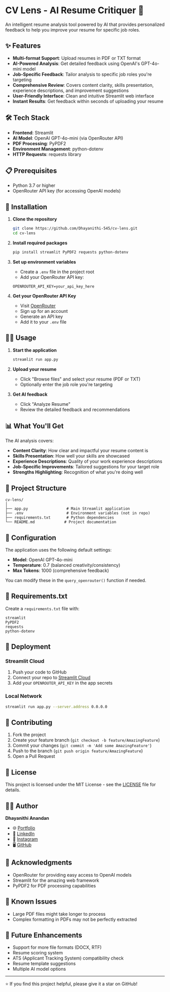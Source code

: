 # CV Lens - AI Resume Critiquer 📄

An intelligent resume analysis tool powered by AI that provides personalized feedback to help you improve your resume for specific job roles.

## ✨ Features

- **Multi-format Support**: Upload resumes in PDF or TXT format
- **AI-Powered Analysis**: Get detailed feedback using OpenAI's GPT-4o-mini model
- **Job-Specific Feedback**: Tailor analysis to specific job roles you're targeting
- **Comprehensive Review**: Covers content clarity, skills presentation, experience descriptions, and improvement suggestions
- **User-Friendly Interface**: Clean and intuitive Streamlit web interface
- **Instant Results**: Get feedback within seconds of uploading your resume

## 🛠️ Tech Stack

- **Frontend**: Streamlit
- **AI Model**: OpenAI GPT-4o-mini (via OpenRouter API)
- **PDF Processing**: PyPDF2
- **Environment Management**: python-dotenv
- **HTTP Requests**: requests library

## 📋 Prerequisites

- Python 3.7 or higher
- OpenRouter API key (for accessing OpenAI models)

## 🚀 Installation

1. **Clone the repository**
   ```bash
   git clone https://github.com/Dhayanithi-545/cv-lens.git
   cd cv-lens
   ```

2. **Install required packages**
   ```bash
   pip install streamlit PyPDF2 requests python-dotenv
   ```

3. **Set up environment variables**
   - Create a `.env` file in the project root
   - Add your OpenRouter API key:
   ```
   OPENROUTER_API_KEY=your_api_key_here
   ```

4. **Get your OpenRouter API Key**
   - Visit [OpenRouter](https://openrouter.ai/)
   - Sign up for an account
   - Generate an API key
   - Add it to your `.env` file

## 🏃‍♂️ Usage

1. **Start the application**
   ```bash
   streamlit run app.py
   ```

2. **Upload your resume**
   - Click "Browse files" and select your resume (PDF or TXT)
   - Optionally enter the job role you're targeting

3. **Get AI feedback**
   - Click "Analyze Resume"
   - Review the detailed feedback and recommendations

## 📊 What You'll Get

The AI analysis covers:

- **Content Clarity**: How clear and impactful your resume content is
- **Skills Presentation**: How well your skills are showcased
- **Experience Descriptions**: Quality of your work experience descriptions
- **Job-Specific Improvements**: Tailored suggestions for your target role
- **Strengths Highlighting**: Recognition of what you're doing well

## 📁 Project Structure

```
cv-lens/
│
├── app.py                 # Main Streamlit application
├── .env                   # Environment variables (not in repo)
├── requirements.txt       # Python dependencies
└── README.md             # Project documentation
```

## 🔧 Configuration

The application uses the following default settings:
- **Model**: OpenAI GPT-4o-mini
- **Temperature**: 0.7 (balanced creativity/consistency)
- **Max Tokens**: 1000 (comprehensive feedback)

You can modify these in the `query_openrouter()` function if needed.

## 📝 Requirements.txt

Create a `requirements.txt` file with:

```
streamlit
PyPDF2
requests
python-dotenv
```

## 🚀 Deployment

### Streamlit Cloud
1. Push your code to GitHub
2. Connect your repo to [Streamlit Cloud](https://streamlit.io/cloud)
3. Add your `OPENROUTER_API_KEY` in the app secrets

### Local Network
```bash
streamlit run app.py --server.address 0.0.0.0
```

## 🤝 Contributing

1. Fork the project
2. Create your feature branch (`git checkout -b feature/AmazingFeature`)
3. Commit your changes (`git commit -m 'Add some AmazingFeature'`)
4. Push to the branch (`git push origin feature/AmazingFeature`)
5. Open a Pull Request

## 📄 License

This project is licensed under the MIT License - see the [LICENSE](LICENSE) file for details.

## 👨‍💻 Author

**Dhayanithi Anandan**

- 🌐 [Portfolio](https://dhayanithi.vercel.app)
- 💼 [LinkedIn](https://www.linkedin.com/in/dhayanithi-anandan-69199a322/)
- 📸 [Instagram](https://www.instagram.com/dhaya_545/)
- 🖥️ [GitHub](https://github.com/Dhayanithi-545)

## 🙏 Acknowledgments

- OpenRouter for providing easy access to OpenAI models
- Streamlit for the amazing web framework
- PyPDF2 for PDF processing capabilities

## 🐛 Known Issues

- Large PDF files might take longer to process
- Complex formatting in PDFs may not be perfectly extracted

## 🔮 Future Enhancements

- Support for more file formats (DOCX, RTF)
- Resume scoring system
- ATS (Applicant Tracking System) compatibility check
- Resume template suggestions
- Multiple AI model options

---

⭐ If you find this project helpful, please give it a star on GitHub!